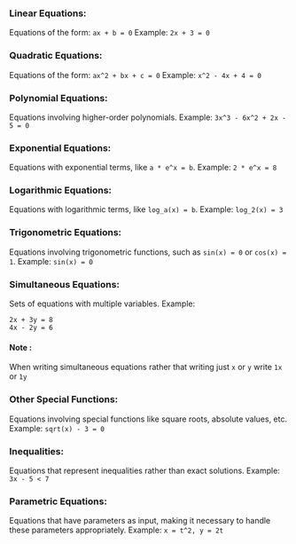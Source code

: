 ### Linear Equations:
Equations of the form: `ax + b = 0`
Example: `2x + 3 = 0`
### Quadratic Equations:
Equations of the form: `ax^2 + bx + c = 0`
Example: `x^2 - 4x + 4 = 0`
### Polynomial Equations:
Equations involving higher-order polynomials.
Example: `3x^3 - 6x^2 + 2x - 5 = 0`
### Exponential Equations:
Equations with exponential terms, like `a * e^x = b`.
Example: `2 * e^x = 8`
### Logarithmic Equations:
Equations with logarithmic terms, like `log_a(x) = b`.
Example: `log_2(x) = 3`
### Trigonometric Equations:
Equations involving trigonometric functions, such as `sin(x) = 0` or `cos(x) = 1`.
Example: `sin(x) = 0`
### Simultaneous Equations:
Sets of equations with multiple variables.
Example:
```
2x + 3y = 8
4x - 2y = 6
```
#### Note :
When writing simultaneous equations rather that writing just `x` or `y` write `1x` or `1y`
### Other Special Functions:
Equations involving special functions like square roots, absolute values, etc.
Example: `sqrt(x) - 3 = 0`
### Inequalities:
Equations that represent inequalities rather than exact solutions.
Example: `3x - 5 < 7`
### Parametric Equations:
Equations that have parameters as input, making it necessary to handle these parameters appropriately.
Example: `x = t^2, y = 2t`